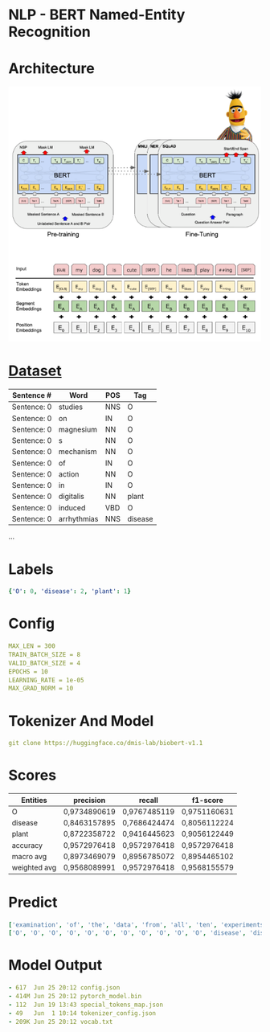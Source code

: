 # NLP - BERT Named-Entity Recognition

# Architecture

<img src="NER%20Architecture.png">

# [Dataset](input/ner_dataset.csv)

| Sentence #  | Word        | POS | Tag     |
| ----------- | ----------- | --- | ------- |
| Sentence: 0 | studies     | NNS | O       |
| Sentence: 0 | on          | IN  | O       |
| Sentence: 0 | magnesium   | NN  | O       |
| Sentence: 0 | s           | NN  | O       |
| Sentence: 0 | mechanism   | NN  | O       |
| Sentence: 0 | of          | IN  | O       |
| Sentence: 0 | action      | NN  | O       |
| Sentence: 0 | in          | IN  | O       |
| Sentence: 0 | digitalis   | NN  | plant   |
| Sentence: 0 | induced     | VBD | O       |
| Sentence: 0 | arrhythmias | NNS | disease |
...

# Labels

```yaml
{'O': 0, 'disease': 2, 'plant': 1}
```

# Config

```yaml
MAX_LEN = 300
TRAIN_BATCH_SIZE = 8
VALID_BATCH_SIZE = 4
EPOCHS = 10
LEARNING_RATE = 1e-05
MAX_GRAD_NORM = 10
```

# Tokenizer And Model

```yaml
git clone https://huggingface.co/dmis-lab/biobert-v1.1
```

# Scores

| Entities     | precision    | recall       | f1-score     |
| ------------ | ------------ | ------------ | ------------ |
| O            | 0,9734890619 | 0,9767485119 | 0,9751160631 |
| disease      | 0,8463157895 | 0,7686424474 | 0,8056112224 |
| plant        | 0,8722358722 | 0,9416445623 | 0,9056122449 |
| accuracy     | 0,9572976418 | 0,9572976418 | 0,9572976418 |
| macro avg    | 0,8973469079 | 0,8956785072 | 0,8954465102 |
| weighted avg | 0,9568089991 | 0,9572976418 | 0,9568155579 |

# Predict

```yaml
['examination', 'of', 'the', 'data', 'from', 'all', 'ten', 'experiments', 'revealed', 'that', 'complete', 'tumor', 'tumor', 'regression', 'occurred', 'in', '14', 'of', '346', 'papilloma', 'bearing', 'mice', '4', 'that', 'were', 'treated', 'with', 'green', 'green', 'tea', 'tea', 'in', 'the', 'drinking', 'water', 'or', 'with', 'i', 'p', 'injections', 'of', 'green', 'green', 'tea', 'tea', 'constituents', 'whereas', 'none', 'of', 'the', '220', 'papilloma', 'bearing', 'control', 'mice', 'treated', 'with', 'only', 'vehicle', 'exhibited', 'complete', 'tumor', 'tumor']
['O', 'O', 'O', 'O', 'O', 'O', 'O', 'O', 'O', 'O', 'O', 'disease', 'disease', 'O', 'O', 'O', 'O', 'O', 'O', 'O', 'O', 'O', 'O', 'O', 'O', 'O', 'O', 'plant', 'plant', 'plant', 'plant', 'O', 'O', 'O', 'O', 'O', 'O', 'O', 'O', 'O', 'O', 'plant', 'plant', 'plant', 'plant', 'O', 'O', 'O', 'O', 'O', 'O', 'O', 'O', 'O', 'O', 'O', 'O', 'O', 'O', 'O', 'O', 'disease', 'disease']
```

# Model Output

```yaml
- 617  Jun 25 20:12 config.json
- 414M Jun 25 20:12 pytorch_model.bin
- 112  Jun 19 13:43 special_tokens_map.json
- 49   Jun  1 10:14 tokenizer_config.json
- 209K Jun 25 20:12 vocab.txt
```
